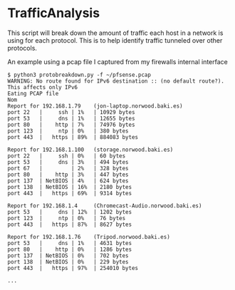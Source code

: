 # TrafficAnalysis
This script will break down the amount of traffic each host in a network is using for each protocol. This is to help identify traffic tunneled over other protocols. 

An example using a pcap file I captured from my firewalls internal interface
```
$ python3 protobreakdown.py -f ~/pfsense.pcap
WARNING: No route found for IPv6 destination :: (no default route?). This affects only IPv6
Eating PCAP file
Nom
Report for 192.168.1.79    (jon-laptop.norwood.baki.es)
port 22   |     ssh | 1%   | 10929 bytes
port 53   |     dns | 1%   | 12655 bytes
port 80   |    http | 7%   | 74976 bytes
port 123  |     ntp | 0%   | 380 bytes
port 443  |   https | 89%  | 884083 bytes

Report for 192.168.1.100   (storage.norwood.baki.es)
port 22   |     ssh | 0%   | 60 bytes
port 53   |     dns | 3%   | 494 bytes
port 67   |         | 2%   | 328 bytes
port 80   |    http | 3%   | 447 bytes
port 137  | NetBIOS | 4%   | 624 bytes
port 138  | NetBIOS | 16%  | 2180 bytes
port 443  |   https | 69%  | 9314 bytes

Report for 192.168.1.4     (Chromecast-Audio.norwood.baki.es)
port 53   |     dns | 12%  | 1202 bytes
port 123  |     ntp | 0%   | 76 bytes
port 443  |   https | 87%  | 8627 bytes

Report for 192.168.1.76    (Tripod.norwood.baki.es)
port 53   |     dns | 1%   | 4631 bytes
port 80   |    http | 0%   | 1286 bytes
port 137  | NetBIOS | 0%   | 702 bytes
port 138  | NetBIOS | 0%   | 229 bytes
port 443  |   https | 97%  | 254010 bytes

...
```
